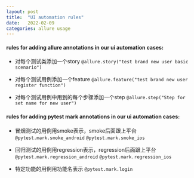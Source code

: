 ```yaml
---
layout: post
title:  "UI automation rules"
date:   2022-02-09 
categories: allure usage
---
```


#### rules for adding allure annotations in our ui automation cases:
- 对每个测试类添加一个story
`@allure.story("test brand new user basic scenario")`

- 对每个测试用例添加一个feature
`@allure.feature("test brand new user register function")`

- 对每个测试用例中用到的每个步骤添加一个step
`@allure.step("Step for set name for new user")`



#### rules for adding pytest mark annotations in our ui automation cases:
- 冒烟测试的用例用smoke表示，smoke后面跟上平台
`@pytest.mark.smoke_android`
`@pytest.mark.smoke_ios`

- 回归测试的用例用regression表示，regression后面跟上平台
`@pytest.mark.regression_android`
`@pytest.mark.regression_ios`

- 特定功能的用例用功能名表示
`@pytest.mark.login`






